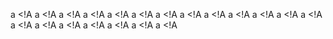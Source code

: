 a <!A a <!A a <!A a <!A a <!A a <!A a <!A a <!A a <!A a <!A a <!A a <!A a <!A a <!A a <!A a <!A a <!A a <!A a <!A a <!A 